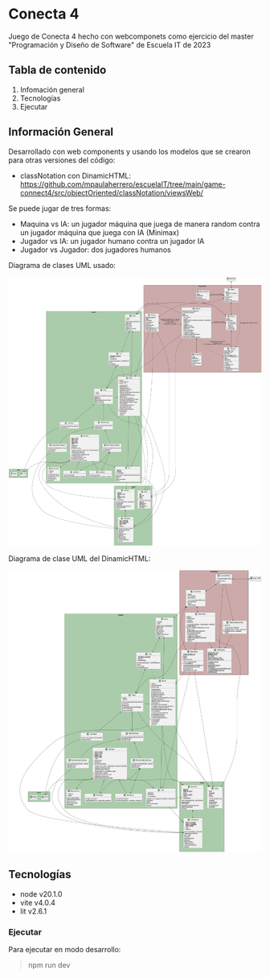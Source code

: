 # Conecta 4
Juego de Conecta 4 hecho con webcomponets como ejercicio del master "Programación y Diseño de Software" de Escuela IT de 2023

## Tabla de contenido

1. Infomación general
2. Tecnologías
3. Ejecutar

## Información General

Desarrollado con web components y usando los modelos que se crearon para otras versiones del código:

- classNotation con DinamicHTML: https://github.com/mpaulaherrero/escuelaIT/tree/main/game-connect4/src/objectOriented/classNotation/viewsWeb/

Se puede jugar de tres formas:
+ Maquina vs IA: un jugador máquina que juega de manera random contra un jugador máquina que juega con IA (Minimax)
+ Jugador vs IA: un jugador humano contra un jugador IA
+ Jugador vs Jugador: dos jugadores humanos  

Diagrama de clases UML usado:

![Diagrama de Clases UML](docs/diagrams/class%20diagram/connect4_classNotation_viewsWeb_classdiagram.png)

Diagrama de clase UML del DinamicHTML:

![Diagrama de Clases UML](https://github.com/mpaulaherrero/escuelaIT/blob/main/game-connect4/docs/diagrams/objectOriented/classNotation/class%20diagram%20web/connect4_classNotation_viewsWeb_classdiagram.png)

## Tecnologías

+ node v20.1.0
+ vite v4.0.4
+ lit v2.6.1

### Ejecutar

Para ejecutar en modo desarrollo:
> npm run dev
